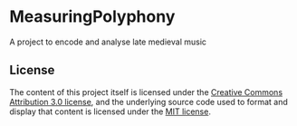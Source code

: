 # MeasuringPolyphony
A project to encode and analyse late medieval music
## License

The content of this project itself is licensed under the [Creative Commons Attribution 3.0 license](https://creativecommons.org/licenses/by/3.0/us/deed.en_US), and the underlying source code used to format and display that content is licensed under the [MIT license](https://opensource.org/licenses/mit-license.php).
